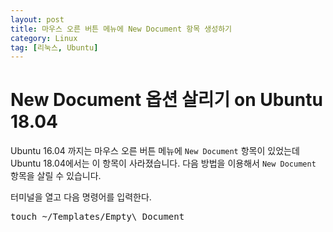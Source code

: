 ```yaml
---
layout: post
title: 마우스 오른 버튼 메뉴에 New Document 항목 생성하기
category: Linux
tag: [리눅스, Ubuntu]
---
```

# New Document 옵션 살리기 on Ubuntu 18.04

Ubuntu 16.04 까지는 마우스 오른 버튼 메뉴에 `New Document` 항목이 있었는데 Ubuntu 18.04에서는 이 항목이 사라졌습니다. 다음 방법을 이용해서 `New Document` 항목을 살릴 수 있습니다.

터미널을 열고 다음 명령어를 입력한다.

<pre class="prettyprint">
touch ~/Templates/Empty\ Document
</pre>